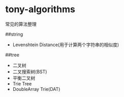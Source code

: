 # tony-algorithms
常见的算法整理

##string
* Levenshtein Distance(用于计算两个字符串的相似度)

##tree
* 二叉树
* 二叉搜索树(BST)
* 平衡二叉树
* Trie Tree
* DoubleArray Trie(DAT)
